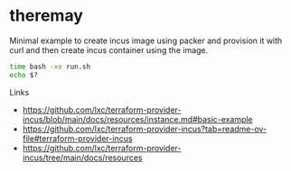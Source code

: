 # theremay

Minimal example to create incus image using packer and provision it with curl and then create incus container using the image.


```bash
time bash -xe run.sh
echo $?
```

Links
- https://github.com/lxc/terraform-provider-incus/blob/main/docs/resources/instance.md#basic-example
- https://github.com/lxc/terraform-provider-incus?tab=readme-ov-file#terraform-provider-incus
- https://github.com/lxc/terraform-provider-incus/tree/main/docs/resources
